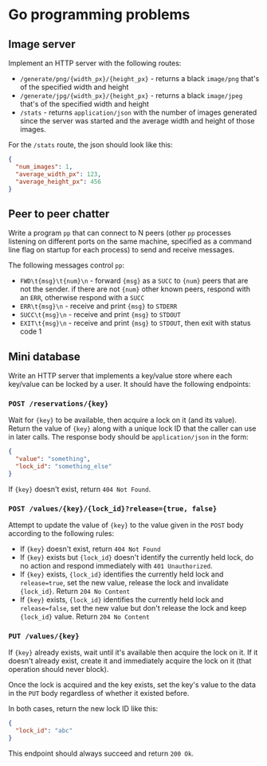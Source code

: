 # Go programming problems

## Image server

Implement an HTTP server with the following routes:

- `/generate/png/{width_px}/{height_px}` - returns a black `image/png` that's
of the specified width and height
- `/generate/jpg/{width_px}/{height_px}` - returns a black `image/jpeg` that's
of the specified width and height
- `/stats` - returns `application/json` with the number of images generated
since the server was started and the average width and height of those images.

For the `/stats` route, the json should look like this:

```json
{
  "num_images": 1,
  "average_width_px": 123,
  "average_height_px": 456
}
```

## Peer to peer chatter

Write a program `pp` that can connect to N peers (other `pp` processes
listening on different ports on the same machine, specified as a command line flag on startup
for each process) to send and receive messages.

The following messages control `pp`:

- `FWD\t{msg}\t{num}\n` - forward `{msg}` as a `SUCC` to `{num}` peers that are
not the sender. if there are not `{num}` other known peers, respond with an `ERR`,
otherwise respond with a `SUCC`
- `ERR\t{msg}\n` - receive and print `{msg}` to `STDERR`
- `SUCC\t{msg}\n` - receive and print `{msg}` to `STDOUT`
- `EXIT\t{msg}\n` - receive and print `{msg}` to `STDOUT`, then exit with status code 1

## Mini database

Write an HTTP server that implements a key/value store where each key/value can be
locked by a user. It should have the following endpoints:

### `POST /reservations/{key}`

Wait for `{key}` to be available, then acquire a lock on it (and its value).
Return the value of `{key}` along with a unique lock ID that the caller can use in later calls.
The response body should be `application/json` in the form:

```json
{
  "value": "something",
  "lock_id": "something_else"
}
```

If `{key}` doesn't exist, return `404 Not Found`.

### `POST /values/{key}/{lock_id}?release={true, false}`

Attempt to update the value of `{key}` to the value given in the `POST` body according to
the following rules:

- If `{key}` doesn't exist, return `404 Not Found`
- If `{key}` exists but `{lock_id}` doesn't identify the currently held lock, do no action and respond immediately with `401 Unauthorized`.
- If `{key}` exists, `{lock_id}` identifies the currently held lock and `release=true`,
set the new value, release the lock and invalidate `{lock_id}`. Return `204 No Content`
- If `{key}` exists, `{lock_id}` identifies the currently held lock and `release=false`,
set the new value but don't release the lock and keep `{lock_id}` value. Return `204 No Content`

### `PUT /values/{key}`

If `{key}` already exists, wait until it's available then acquire the lock on it. If it doesn't already exist, create it and immediately acquire the lock on it (that operation should never block).

Once the lock is acquired and the key exists, set the key's value to the data in the `PUT` body regardless of whether it existed before.

In both cases, return the new lock ID like this:

```json
{
  "lock_id": "abc"
}
```

This endpoint should always succeed and return `200 Ok`.
